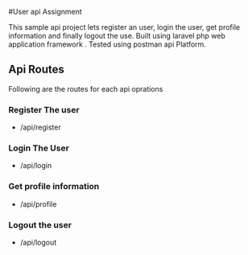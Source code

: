 #User api Assignment

This sample api project lets register an user, login the user, get profile information and finally logout the use.
Built using laravel php web application framework .
Tested using postman api Platform.



## Api Routes
Following  are the routes for each api oprations

### Register The user

- <domain-name>/api/register 
    
### Login The User

- <domain-name>/api/login
    
### Get profile information

- <domain-name>/api/profile
    
### Logout the user
- <domain-name>/api/logout   
    
    


